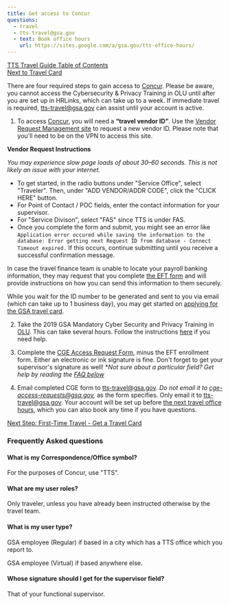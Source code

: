 ```yaml
---
title: Get access to Concur
questions:
  - travel
  - tts-travel@gsa.gov
  - text: Book office hours
    url: https://sites.google.com/a/gsa.gov/tts-office-hours/
---
```


[TTS Travel Guide Table of Contents]({{site.baseurl}}/travel-guide-table-of-contents) <br />
[Next to Travel Card]({{site.baseurl}}/first-time-travel-travel-card)

There are four required steps to gain access to [Concur](https://travel.gsa.gov/). Please be aware, you cannot access the Cybersecurity & Privacy Training in OLU until after you are set up in HRLinks, which can take up to a week. If immediate travel is required, [tts-travel@gsa.gov](mailto:tts-travel@gsa.gov) can assist until your account is active.

1. To access [Concur](https://travel.gsa.gov/), you will need a **“travel vendor ID”**. Use the [Vendor Request Management site](https://finance.ocfo.gsa.gov/VendorRequest/co/Stepd.aspx) to request a new vendor ID. Please note that you'll need to be on the VPN to access this site.

__Vendor Request Instructions__

*You may experience slow page loads of about 30–60 seconds. This is not likely an issue with your internet.*

- To get started, in the radio buttons under "Service Office", select "Traveler". Then, under "ADD VENDOR/ADDR CODE", click the "CLICK HERE" button.
- For Point of Contact / POC fields, enter the contact information for your supervisor.
- For "Service Divison", select "FAS" since TTS is under FAS.
- Once you complete the form and submit, you might see an error like `Application error occured while saving the information to the database: Error getting next Request ID from database - Connect Timeout expired.` If this occurs, continue submitting until you receive a successful confirmation message.

In case the travel finance team is unable to locate your payroll banking information, they may request that you complete [the EFT form](https://drive.google.com/a/gsa.gov/file/d/0B0Kck5dqF_Ebb0FFZ29RR0JmVVk/view?usp=sharing) and will provide instructions on how you can send this information to them securely.

While you wait for the ID number to be generated and sent to you via email (which can take up to 1 business day), you may get started on [applying for the GSA travel card]({{site.baseurl}}/first-time-travel-travel-card).

2. Take the 2019 GSA Mandatory Cyber Security and Privacy Training in [OLU](https://gsaolu.gsa.gov). This can take several hours. Follow the instructions [here]({{site.baseurl}}/olu/#help-with-olu) if you need help.

3. Complete the [CGE Access Request Form](https://drive.google.com/a/gsa.gov/file/d/0B0Kck5dqF_EbM3ZRaHRqRHFWSzA/view?usp=sharing), minus the EFT enrollment form. Either an electronic or ink signature is fine. Don't forget to get your supervisor's signature as well! \*_Not sure about a particular field? Get help by reading the_ [_FAQ below_](#frequently-asked-questions)

4. Email completed CGE form to [tts-travel@gsa.gov](mailto:tts-travel@gsa.gov). _Do not email it to cge-access-requests@gsa.gov,_ as the form specifies. Only email it to tts-travel@gsa.gov. Your account will be set up before [the next travel office hours](https://sites.google.com/a/gsa.gov/tts-office-hours/), which you can also book any time if you have questions.

[Next Step: First-Time Travel - Get a Travel Card]({{site.baseurl}}/first-time-travel-travel-card)

### Frequently Asked questions

#### What is my Correspondence/Office symbol?

For the purposes of Concur, use "TTS".

#### What are my user roles?

Only traveler, unless you have already been instructed otherwise by the travel team.

#### What is my user type?

GSA employee (Regular) if based in a city which has a TTS office which you report to.

GSA employee (Virtual) if based anywhere else.

#### Whose signature should I get for the supervisor field?

That of your functional supervisor.
